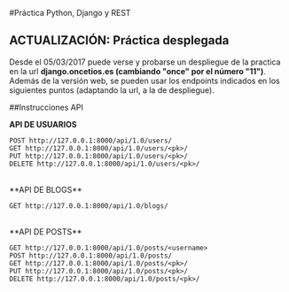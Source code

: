 #Práctica Python, Django y REST

## ACTUALIZACIÓN: Práctica desplegada

Desde el 05/03/2017 puede verse y probarse un despliegue de la practica en la url **django.oncetios.es
(cambiando "once" por el número "11")**. Además de la versión web, se pueden usar los endpoints indicados en los siguientes puntos (adaptando la url, a la de despliegue).

##Instrucciones API

**API DE USUARIOS**

```POST http://127.0.0.1:8000/api/1.0/users/```
<br />
```GET http://127.0.0.1:8000/api/1.0/users/<pk>/```
<br />
```PUT http://127.0.0.1:8000/api/1.0/users/<pk>/```
<br />
```DELETE http://127.0.0.1:8000/api/1.0/users/<pk>/```

<br />
**API DE BLOGS**

```GET http://127.0.0.1:8000/api/1.0/blogs/```

<br />
**API DE POSTS**

```GET http://127.0.0.1:8000/api/1.0/posts/<username>```
<br />
```POST http://127.0.0.1:8000/api/1.0/posts/```
<br />
```GET http://127.0.0.1:8000/api/1.0/posts/<pk>/```
<br />
```PUT http://127.0.0.1:8000/api/1.0/posts/<pk>/```
<br />
```DELETE http://127.0.0.1:8000/api/1.0/posts/<pk>/```